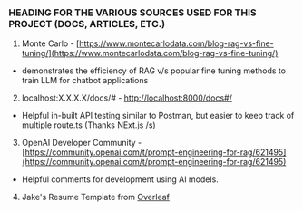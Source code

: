 ### HEADING FOR THE VARIOUS SOURCES USED FOR THIS PROJECT (DOCS, ARTICLES, ETC.)

1. Monte Carlo - [https://www.montecarlodata.com/blog-rag-vs-fine-tuning/](https://www.montecarlodata.com/blog-rag-vs-fine-tuning/)

- demonstrates the efficiency of RAG v/s popular fine tuning methods to train LLM for chatbot applications

2. localhost:X.X.X.X/docs/# - [http://localhost:8000/docs#/](http://localhost:8000/docs#/)

- Helpful in-built API testing similar to Postman, but easier to keep track of multiple route.ts (Thanks NExt.js /s)

3. OpenAI Developer Community - [https://community.openai.com/t/prompt-engineering-for-rag/621495](https://community.openai.com/t/prompt-engineering-for-rag/621495)

- Helpful comments for development using AI models.

4. Jake's Resume Template from [Overleaf](https://www.overleaf.com/latex/templates/jakes-resume-anonymous/cstpnrbkhndn)
